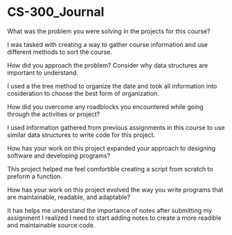 # CS-300_Journal
What was the problem you were solving in the projects for this course?

I was tasked with creating a way to gather course information and use different methods to sort the course.

How did you approach the problem? Consider why data structures are important to understand.
  
I used a the tree method to organize the date and took all information into cosideration to choose the best form of organization.
  
How did you overcome any roadblocks you encountered while going through the activities or project?

I used information gathered from previous assignments in this course to use similar data structures to write code for this project.

How has your work on this project expanded your approach to designing software and developing programs?

This project helped me feel comfortible creating a script from scratch to preform a function.

How has your work on this project evolved the way you write programs that are maintainable, readable, and adaptable?

It has helps me understand the importance of notes after submitting my assignment I realized I need to start adding notes to create a more readible and maintainable source code. 
